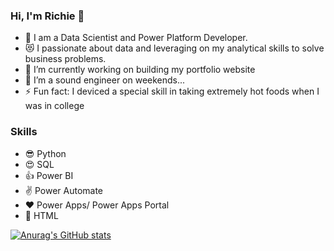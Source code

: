 ### Hi, I'm Richie 👋

- 🥅 I am a Data Scientist and Power Platform Developer. 
- 😻 I passionate about data and leveraging on my analytical skills to solve business problems.
- 🔭 I’m currently working on building my portfolio website
- 👯 I’m a sound engineer on weekends...
- ⚡ Fun fact: I deviced a special skill in taking extremely hot foods when I was in college 


### Skills
- 😎 Python
- 😍 SQL
- 👍 Power BI
- ✌ Power Automate
- ❤ Power Apps/ Power Apps Portal
- 🙌 HTML

[![Anurag's GitHub stats](https://github-readme-stats.vercel.app/api?username=rkadey)](https://github.com/anuraghazra/github-readme-stats)
